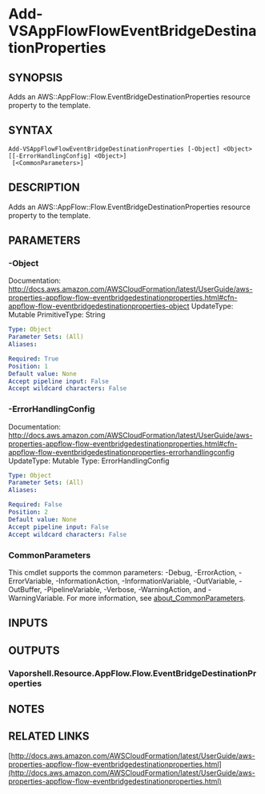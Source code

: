 # Add-VSAppFlowFlowEventBridgeDestinationProperties

## SYNOPSIS
Adds an AWS::AppFlow::Flow.EventBridgeDestinationProperties resource property to the template.

## SYNTAX

```
Add-VSAppFlowFlowEventBridgeDestinationProperties [-Object] <Object> [[-ErrorHandlingConfig] <Object>]
 [<CommonParameters>]
```

## DESCRIPTION
Adds an AWS::AppFlow::Flow.EventBridgeDestinationProperties resource property to the template.

## PARAMETERS

### -Object
Documentation: http://docs.aws.amazon.com/AWSCloudFormation/latest/UserGuide/aws-properties-appflow-flow-eventbridgedestinationproperties.html#cfn-appflow-flow-eventbridgedestinationproperties-object
UpdateType: Mutable
PrimitiveType: String

```yaml
Type: Object
Parameter Sets: (All)
Aliases:

Required: True
Position: 1
Default value: None
Accept pipeline input: False
Accept wildcard characters: False
```

### -ErrorHandlingConfig
Documentation: http://docs.aws.amazon.com/AWSCloudFormation/latest/UserGuide/aws-properties-appflow-flow-eventbridgedestinationproperties.html#cfn-appflow-flow-eventbridgedestinationproperties-errorhandlingconfig
UpdateType: Mutable
Type: ErrorHandlingConfig

```yaml
Type: Object
Parameter Sets: (All)
Aliases:

Required: False
Position: 2
Default value: None
Accept pipeline input: False
Accept wildcard characters: False
```

### CommonParameters
This cmdlet supports the common parameters: -Debug, -ErrorAction, -ErrorVariable, -InformationAction, -InformationVariable, -OutVariable, -OutBuffer, -PipelineVariable, -Verbose, -WarningAction, and -WarningVariable. For more information, see [about_CommonParameters](http://go.microsoft.com/fwlink/?LinkID=113216).

## INPUTS

## OUTPUTS

### Vaporshell.Resource.AppFlow.Flow.EventBridgeDestinationProperties
## NOTES

## RELATED LINKS

[http://docs.aws.amazon.com/AWSCloudFormation/latest/UserGuide/aws-properties-appflow-flow-eventbridgedestinationproperties.html](http://docs.aws.amazon.com/AWSCloudFormation/latest/UserGuide/aws-properties-appflow-flow-eventbridgedestinationproperties.html)

